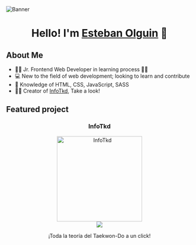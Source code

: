 <img align="center" src="https://res.cloudinary.com/dyoiulgxn/image/upload/v1687416872/GitHub_Banner_tfk0so.png" alt="Banner">

<div align="center">
  <h1 align="center">Hello! I'm <a href="https://www.instagram.com/emi_olguin_/" target="_blank">Esteban Olguin</a> 👋</h1>
</div>

## About Me

- 👦🏽 Jr. Frontend Web Developer in learning process 👦🏽
- 💻 New to the field of web development; looking to learn and contribute
- 🔎 Knowledge of HTML, CSS, JavaScript, SASS
- 🧑‍🏫 Creator of [InfoTkd](https://infotkd.netlify.app/index.html#home), Take a look!


## Featured project

<div align="center">
  <h3 align="center">InfoTkd</h3>
  <div align="center">
    <a href="https://infotkd.netlify.app/index.html" target="_blank">
      <img src="https://res.cloudinary.com/dyoiulgxn/image/upload/v1687416528/logo_pdxmzj.png" width="230" alt="InfoTkd">
    </a>
    <br>
    <a href="https://infotkd.netlify.app/index.html" target="_blank">
      <img src="https://img.shields.io/badge/-InfoTkd-green?style=for-the-badge&color=fbfc40">
    </a>
    <p>¡Toda la teoría del Taekwon-Do a un click!</p>
  </div>
</div>
